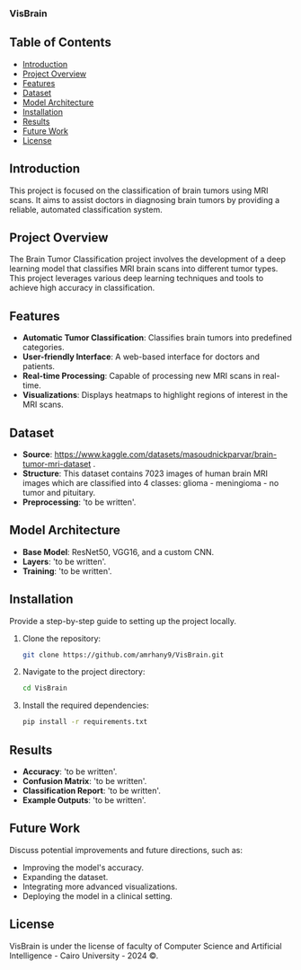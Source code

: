 ### VisBrain

## Table of Contents
- [Introduction](#introduction)
- [Project Overview](#project-overview)
- [Features](#features)
- [Dataset](#dataset)
- [Model Architecture](#model-architecture)
- [Installation](#installation)
- [Results](#results)
- [Future Work](#future-work)
- [License](#license)

## Introduction
This project is focused on the classification of brain tumors using MRI scans. It aims to assist doctors in diagnosing brain tumors by providing a reliable, automated classification system.

## Project Overview
The Brain Tumor Classification project involves the development of a deep learning model that classifies MRI brain scans into different tumor types. This project leverages various deep learning techniques and tools to achieve high accuracy in classification.

## Features
- **Automatic Tumor Classification**: Classifies brain tumors into predefined categories.
- **User-friendly Interface**: A web-based interface for doctors and patients.
- **Real-time Processing**: Capable of processing new MRI scans in real-time.
- **Visualizations**: Displays heatmaps to highlight regions of interest in the MRI scans.

## Dataset
- **Source**: https://www.kaggle.com/datasets/masoudnickparvar/brain-tumor-mri-dataset .
- **Structure**: This dataset contains 7023 images of human brain MRI images which are classified into 4 classes: glioma - meningioma - no tumor and pituitary.
- **Preprocessing**: 'to be written'.

## Model Architecture
- **Base Model**: ResNet50, VGG16, and a custom CNN.
- **Layers**: 'to be written'.
- **Training**: 'to be written'.

## Installation
Provide a step-by-step guide to setting up the project locally.
1. Clone the repository:
    ```bash
    git clone https://github.com/amrhany9/VisBrain.git
    ```
2. Navigate to the project directory:
    ```bash
    cd VisBrain
    ```
3. Install the required dependencies:
    ```bash
    pip install -r requirements.txt
    ```

## Results
- **Accuracy**: 'to be written'.
- **Confusion Matrix**: 'to be written'.
- **Classification Report**: 'to be written'.
- **Example Outputs**: 'to be written'.

## Future Work
Discuss potential improvements and future directions, such as:
- Improving the model's accuracy.
- Expanding the dataset.
- Integrating more advanced visualizations.
- Deploying the model in a clinical setting.

## License
VisBrain is under the license of faculty of Computer Science and Artificial Intelligence - Cairo University - 2024 ©.
